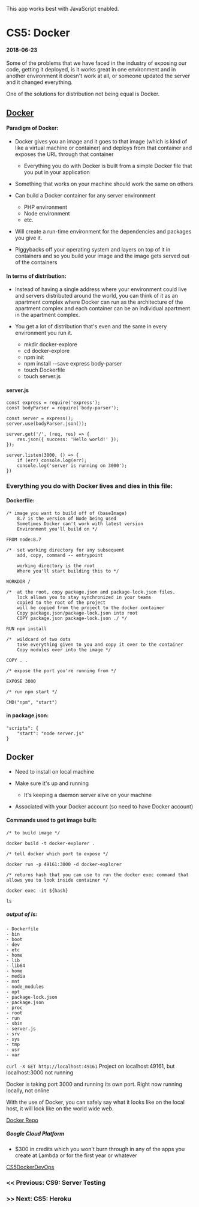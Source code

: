 This app works best with JavaScript enabled.

# CS5: Docker

#### 2018-06-23

Some of the problems that we have faced in the industry of exposing our code, getting it deployed, is it works great in one environment and in another environment it doesn't work at all, or someone updated the server and it changed everything.

One of the solutions for distribution not being equal is Docker.

## [Docker](https://docs.docker.com/)

#### Paradigm of Docker:

- Docker gives you an image and it goes to that image (which is kind of like a virtual machine or container) and deploys from that container and exposes the URL through that container

  - Everything you do with Docker is built from a simple Docker file that you put in your application

- Something that works on your machine should work the same on others
- Can build a Docker container for any server environment

  - PHP environment
  - Node environment
  - etc.

- Will create a run-time environment for the dependencies and packages you give it.
- Piggybacks off your operating system and layers on top of it in containers and so you build your image and the image gets served out of the containers

#### In terms of distribution:

- Instead of having a single address where your environment could live and servers distributed around the world, you can think of it as an apartment complex where Docker can run as the architecture of the apartment complex and each container can be an individual apartment in the apartment complex.
- You get a lot of distribution that's even and the same in every environment you run it.

  - mkdir docker-explore
  - cd docker-explore
  - npm init
  - npm install --save express body-parser
  - touch Dockerfile
  - touch server.js

#### server.js

    const express = require('express');
    const bodyParser = require('body-parser');

    const server = express();
    server.use(bodyParser.json());

    server.get('/', (req, res) => {
        res.json({ success: 'Hello world!' });
    });

    server.listen(3000, () => {
        if (err) console.log(err);
        console.log('server is running on 3000');
    })

### Everything you do with Docker lives and dies in this file:

#### Dockerfile:

    /* image you want to build off of (baseImage)
        8.7 is the version of Node being used
        Sometimes Docker can't work with latest version
        Environment you'll build on */

    FROM node:8.7

    /*  set working directory for any subsequent
        add, copy, command -- entrypoint

        working directory is the root
        Where you'll start building this to */

    WORKDIR /

    /*  at the root, copy package.json and package-lock.json files.
        lock allows you to stay synchronized in your teams
        copied to the root of the project
        will be copied from the project to the docker container
        Copy package.json/package-lock.json into root
        COPY package.json package-lock.json ./ */

    RUN npm install

    /*  wildcard of two dots
        take everything given to you and copy it over to the container
        Copy modules over into the image */

    COPY . .

    /* expose the port you're running from */

    EXPOSE 3000

    /* run npm start */

    CMD("npm", "start")

#### in package.json:

    "scripts": {
        "start": "node server.js"
    }

## Docker

- Need to install on local machine
- Make sure it's up and running

  - It's keeping a daemon server alive on your machine

- Associated with your Docker account (so need to have Docker account)

#### Commands used to get image built:

    /* to build image */

    docker build -t docker-explorer .

    /* tell docker which port to expose */

    docker run -p 49161:3000 -d docker-explorer

    /* returns hash that you can use to run the docker exec command that allows you to look inside container */

    docker exec -it ${hash}

    ls

##### output of ls:

    - Dockerfile
    - bin
    - boot
    - dev
    - etc
    - home
    - lib
    - lib64
    - home
    - media
    - mnt
    - node_modules
    - opt
    - package-lock.json
    - package.json
    - proc
    - root
    - run
    - sbin
    - server.js
    - srv
    - sys
    - tmp
    - usr
    - var

`curl -X GET http://localhost:49161` Project on localhost:49161, but localhost:3000 not running

Docker is taking port 3000 and running its own port. Right now running locally, not online

With the use of Docker, you can safely say what it looks like on the local host, it will look like on the world wide web.

[Docker Repo](https://github.com/LambdaSchool/DevOps-Deployment-Mini)

##### Google Cloud Platform

- $300 in credits which you won't burn through in any of the apps you create at Lambda or for the first year or whatever

[CS5](../tags/cs5/index.html)[Docker](../tags/docker/index.html)[DevOps](../tags/devops/index.html)

### &lt;&lt; Previous: CS9: Server Testing

### &gt;&gt; Next: CS5: Heroku
